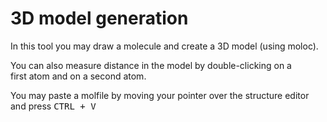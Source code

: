 # 3D model generation

In this tool you may draw a molecule and create a 3D model (using moloc).

You can also measure distance in the model by double-clicking on a first atom and on a second atom.

You may paste a molfile by moving your pointer over the structure editor and press <kbd>CTRL</kdb> + <kbd>V</kbd>
